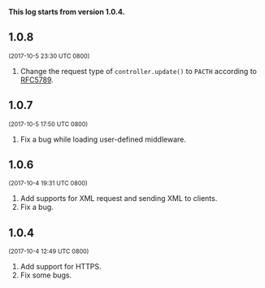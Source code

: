 **This log starts from version 1.0.4.**

## 1.0.8

<small>(2017-10-5 23:30 UTC 0800)</small>

1. Change the request type of `controller.update()` to `PACTH` according to 
    [RFC5789](https://tools.ietf.org/html/rfc5789).

## 1.0.7

<small>(2017-10-5 17:50 UTC 0800)</small>

1. Fix a bug while loading user-defined middleware.

## 1.0.6

<small>(2017-10-4 19:31 UTC 0800)</small>

1. Add supports for XML request and sending XML to clients.
2. Fix a bug.

## 1.0.4

<small>(2017-10-4 12:49 UTC 0800)</small>

1. Add support for HTTPS.
2. Fix some bugs.